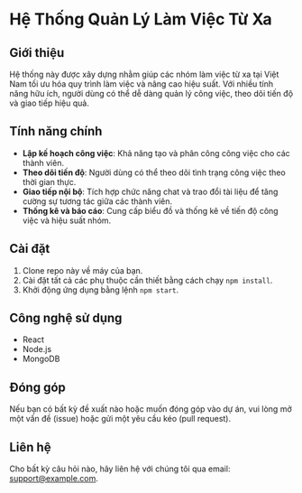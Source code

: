 # Hệ Thống Quản Lý Làm Việc Từ Xa

## Giới thiệu
Hệ thống này được xây dựng nhằm giúp các nhóm làm việc từ xa tại Việt Nam tối ưu hóa quy trình làm việc và nâng cao hiệu suất. Với nhiều tính năng hữu ích, người dùng có thể dễ dàng quản lý công việc, theo dõi tiến độ và giao tiếp hiệu quả.

## Tính năng chính
- **Lập kế hoạch công việc**: Khả năng tạo và phân công công việc cho các thành viên.
- **Theo dõi tiến độ**: Người dùng có thể theo dõi tình trạng công việc theo thời gian thực.
- **Giao tiếp nội bộ**: Tích hợp chức năng chat và trao đổi tài liệu để tăng cường sự tương tác giữa các thành viên.
- **Thống kê và báo cáo**: Cung cấp biểu đồ và thống kê về tiến độ công việc và hiệu suất nhóm.

## Cài đặt
1. Clone repo này về máy của bạn.
2. Cài đặt tất cả các phụ thuộc cần thiết bằng cách chạy `npm install`.
3. Khởi động ứng dụng bằng lệnh `npm start`.

## Công nghệ sử dụng
- React
- Node.js
- MongoDB

## Đóng góp
Nếu bạn có bất kỳ đề xuất nào hoặc muốn đóng góp vào dự án, vui lòng mở một vấn đề (issue) hoặc gửi một yêu cầu kéo (pull request).

## Liên hệ
Cho bất kỳ câu hỏi nào, hãy liên hệ với chúng tôi qua email: support@example.com.
